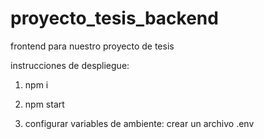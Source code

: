 # proyecto_tesis_backend
frontend para nuestro proyecto de tesis


instrucciones de despliegue: 

1. npm i 

2. npm start 

3. configurar variables de ambiente: crear un archivo .env


